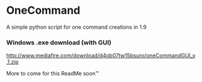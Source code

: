 # OneCommand
A simple python script for one command creations in 1.9

### Windows .exe download (with GUI)
http://www.mediafire.com/download/d4ob07tw15bsuro/oneCommandGUI_v.1.zip


More to come for this ReadMe soon™
